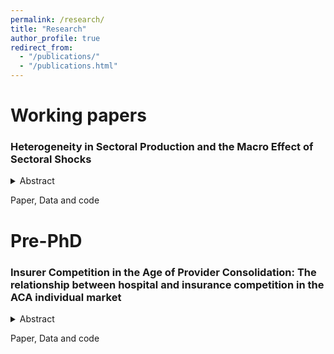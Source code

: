 ```yaml
---
permalink: /research/
title: "Research"
author_profile: true
redirect_from: 
  - "/publications/"
  - "/publications.html"
---
```


# Working papers

### Heterogeneity in Sectoral Production and the Macro Effect of Sectoral Shocks

<details>
<summary>Abstract</summary>
<br>
The effect of a negative sectoral shock on GDP depends on how important the shocked sector is as a direct and indirect supplier and how easily sectors can substitute inputs. Past estimates of the parameters that determine these qualities in the US have been restrictive: they have not been allowed to vary across industries or across time. This paper uses a novel empirical strategy to relax those restrictions, by exploiting variation in input expenditure share shifts within industries rather than across industries. The resulting estimates exhibit significant sectoral and temporal heterogeneity, and are dynamically correlated with weighted patents. In a calibrated GE model of multi-sector production, this heterogeneity (1) raises[lowers] the GDP effect of negative shocks to sectors whose customers are less[more] able to substitute inputs (e.g. the GDP effect of ``Chemical products'' shocks rises), (2) raises[lowers] the GDP effect of negative sectoral shocks in years where sectors are less[more] able to substitute inputs, and (3) raises[lowers] the GDP effect of negative shocks to sectors as they become more[less] central input suppliers (e.g. between 1997 and 2023 the GDP effect of ``Paper products'' shocks fell and the GDP effect of ``Computer and electronic products'' shocks rose due to changes in their importance as input suppliers). 
</details>

Paper, Data and code


# Pre-PhD

### Insurer Competition in the Age of Provider Consolidation: The relationship between hospital and insurance competition in the ACA individual market

<details>
<summary>Abstract</summary>
<br>
This paper investigates the impact of hospital competition (or lack thereof) on insurer participation in the ACA's individual market. Using public data from CMS, and private data from the American Hospital Association (AHA), I construct the Herfindahl–Hirschman Index (HHI)  for hospital and insurer markets at the county-level in 34 of the 36 states using federally facilitated marketplaces, across 2015 and 2016 (hospital HHI is lagged by one year). I fit a linear model on 2063 counties across two years in these states, controlling for county-level covariates and fixed effects for year-"rating area" (a geographic designation created by the ACA,  which typically amounts to a collection of counties). I estimate my parameters using OLS. I find higher hospital HHI levels are associated with higher insurer HHI levels at a coefficient of .033, log linearized. I lay the groundwork for further analysis once more years of data are available, contributing to the existing literature by focusing on insurer competition rather than premium price as my primary outcome, leveraging "rating areas" for better model specification, and outlining a novel approach to hospital market HHI construction using hospital "radii" rather than pre-existing geographic bounds.
</details>

Paper, Data and code



